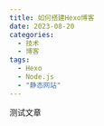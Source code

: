 ```yaml
---
title: 如何搭建Hexo博客
date: 2023-08-20
categories:
  - 技术
  - 博客
tags:
  - Hexo
  - Node.js
  - "静态网站"
---
```


测试文章
